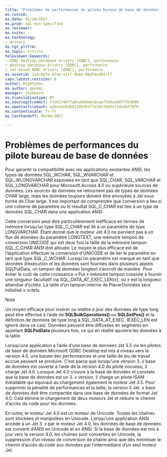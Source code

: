 ```yaml
---
title: "Problèmes de performances du pilote bureau de base de données | Documents Microsoft"
ms.custom: 
ms.date: 01/19/2017
ms.prod: sql-non-specified
ms.reviewer: 
ms.suite: 
ms.technology:
- drivers
ms.tgt_pltfrm: 
ms.topic: article
helpviewer_keywords:
- ODBC desktop database drivers [ODBC], performance
- desktop database drivers [ODBC], performance
- Jet-based ODBC drivers [ODBC], performance
ms.assetid: 1a4c4b7e-9744-411f-9b6e-06dfdad92cf7
caps.latest.revision: 6
author: MightyPen
ms.author: genemi
manager: jhubbard
ms.translationtype: MT
ms.sourcegitcommit: f7e6274d77a9cdd4de6cbcaef559ca99f77b3608
ms.openlocfilehash: a1bcedc8266132bf617fe35e78d3a73de10f7876
ms.contentlocale: fr-fr
ms.lasthandoff: 09/09/2017

---
```

# <a name="desktop-database-driver-performance-issues"></a>Problèmes de performances du pilote bureau de base de données
Pour garantir la compatibilité avec les applications existantes ANSI, les types de données SQL_WCHAR, SQL_WVARCHAR et SQL_WLONGVARCHAR exposées en tant que SQL_CHAR, SQL_VARCHAR et SQL_LONGVARCHAR pour Microsoft Access 4.0 ou supérieure sources de données. Les sources de données ne retournent pas de types de données CHAR large, mais les données toujours doivent être envoyées à Jet sous forme de Char large. Il est important de comprendre que conversion a lieu si une colonne de paramètre ou le résultat SQL_C_CHAR est liée à un type de données SQL_CHAR dans une application ANSI.  
  
 Cette conversion peut être particulièrement inefficace en termes de mémoire lorsqu’un type SQL_C_CHAR est lié à un paramètre de type LONGVARCHAR. Étant donné que le moteur Jet 4.0 ne parvient pas à un flux de données du paramètre LONGTEXT, une mémoire tampon de conversion UNICODE qui est deux fois la taille de la mémoire tampon SQL_C_CHAR ANSI doit allouée. Le moyen le plus efficace est de l’application effectuer la conversion d’UNICODE et de lier le paramètre en tant que type SQL_C_WCHAR. Lorsqu’un paramètre est marqué en tant que données d’exécution et les données sont fournies dans plusieurs appels SQLPutData, un tampon de données longtext s’accroît de manière. Pour éviter le coût de cette croissance « Put » mémoire tampon consiste à fournir une longueur facultatif via SQL_DATA_AT_EXEC_LEN(x), où *x* est la longueur attendue d’octets. La taille d’un tampon interne de PlacerDonnées sera initialisé *x* octets.  
  
> [!NOTE]  
>  Un moyen efficace pour insérer ou mettre à jour des données de type long peut être effectué à l’aide de **SQLBulkOperations()** ou **SQLSetPos()** et la définition de données de type long à SQL_DATA_AT_EXEC. (EXEC_LEN est ignoré dans ce cas). Données peuvent être diffusées en segments en appelant **SQLPutData** plusieurs fois, ce qui en réalité ajoutera les données à la table.  
  
 Lorsqu’une application à l’aide d’une base de données Jet 3.5 via les pilotes de base de données Microsoft ODBC Desktop est mis à niveau vers la version 4.0, une baisse des performances et une taille de jeu de travail accrue peuvent se produire. C’est parce que lorsqu’une version 3. *x* base de données est ouverte à l’aide de la version 4.0 du pilote nouveau, il charge Jet 4.0. Lorsque Jet 4.0 s’ouvre à la base de données et constate que la base de données est un 3. *x* version, il charge un pilote ISAM Installable qui équivaut au chargement également le moteur Jet 3.5. Pour supprimer la pénalité de performances et la taille, la version 3 Jet. *x* base de données doit être compactée dans une base de données de format Jet 4.0. Cela élimine le chargement de deux moteurs Jet et réduire le chemin d’accès du code pour les données.  
  
 En outre, le moteur Jet 4.0 est un moteur de Unicode. Toutes les chaînes sont stockées et manipulées en Unicode. Lorsqu’une application ANSI accède à un Jet 3. *x* par le moteur Jet 4.0, les données de base de données est converti d’ANSI en Unicode et en ANSI. Si la base de données est mis à jour vers la version 4.0, les chaînes sont converties en Unicode, la suppression d’un niveau de conversion de chaîne ainsi que des minimiser le chemin d’accès du code aux données par l’intermédiaire d’un seul moteur Jet.
